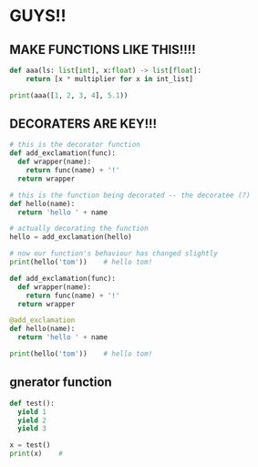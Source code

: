 # GUYS!!

## MAKE FUNCTIONS LIKE THIS!!!!
```python
def aaa(ls: list[int], x:float) -> list[float]:
    return [x * multiplier for x in int_list]

print(aaa([1, 2, 3, 4], 5.1))
```

## DECORATERS ARE KEY!!!
```python
# this is the decorator function
def add_exclamation(func):
  def wrapper(name):
    return func(name) + '!'
  return wrapper

# this is the function being decorated -- the decoratee (?)
def hello(name):
  return 'hello ' + name

# actually decorating the function
hello = add_exclamation(hello)

# now our function's behaviour has changed slightly
print(hello('tom'))    # hello tom!
```
```python
def add_exclamation(func):
  def wrapper(name):
    return func(name) + '!'
  return wrapper

@add_exclamation
def hello(name):
  return 'hello ' + name

print(hello('tom'))    # hello tom!
```

## gnerator function
```python
def test():
  yield 1
  yield 2
  yield 3

x = test()
print(x)    #
```
